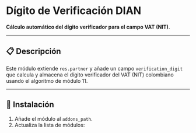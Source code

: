 # Dígito de Verificación DIAN

**Cálculo automático del dígito verificador para el campo VAT (NIT)**.

---

## 📋 Descripción

Este módulo extiende `res.partner` y añade un campo `verification_digit` que calcula y almacena el dígito verificador del VAT (NIT) colombiano usando el algoritmo de módulo 11.

---

## 🚀 Instalación

1. Añade el módulo al `addons_path`.
2. Actualiza la lista de módulos:  
